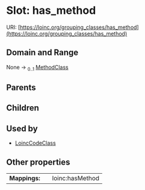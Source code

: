 
# Slot: has_method




URI: [https://loinc.org/grouping_classes/has_method](https://loinc.org/grouping_classes/has_method)


## Domain and Range

None &#8594;  <sub>0..1</sub> [MethodClass](MethodClass.md)

## Parents


## Children


## Used by

 * [LoincCodeClass](LoincCodeClass.md)

## Other properties

|  |  |  |
| --- | --- | --- |
| **Mappings:** | | loinc:hasMethod |

